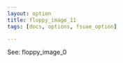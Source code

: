 ```yaml
---
layout: option
title: floppy_image_11
tags: [docs, options, fsuae_option]

---
```


See: floppy_image_0
